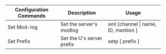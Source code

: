 | Configuration Commands | Description | Usage |
| --- | --- | --- |
| Set Mod-log | Set the server's modlog | sml [channel \| name, ID, mention ] |
| Set Prefix | Set the U's server prefix | setp [ prefix ] |